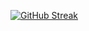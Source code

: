 [![GitHub Streak](https://streak-stats.demolab.com?user=viniciusfinger&theme=dark&hide_border=true&exclude_days=Fri%2CSat)](https://git.io/streak-stats)
